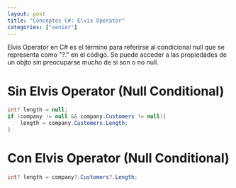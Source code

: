 ```yaml
---
layout: post
title: "Conceptos C#: Elvis Operator"
categories: ["senior"]
---
```


Elvis Operator en C# es el término para referirse al <!--more-->condicional null que se representa como "?." en el código. 
Se puede acceder a las propiedades de un objto sin preocuparse mucho de si son o no null.

# Sin Elvis Operator (Null Conditional)
```csharp
int? length = null;
if (company != null && company.Customers != null){
    length = company.Customers.Length;
}
```

# Con Elvis Operator (Null Conditional)
```csharp
int? length = company?.Customers?.Length;
```